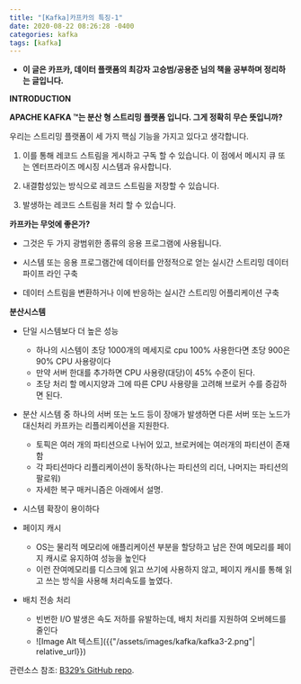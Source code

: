 ```yaml
---
title: "[Kafka]카프카의 특징-1"
date: 2020-08-22 08:26:28 -0400
categories: kafka
tags: [kafka]
---
```


- **이 글은 카프카, 데이터 플랫폼의 최강자 고승범/공용준 님의 책을 공부하며
정리하는 글입니다.**

**INTRODUCTION**

**APACHE KAFKA ™는 분산 형 스트리밍 플랫폼 입니다. 그게 정확히 무슨 뜻입니까?**

우리는 스트리밍 플랫폼이 세 가지 핵심 기능을 가지고 있다고 생각합니다.

1. 이를 통해 레코드 스트림을 게시하고 구독 할 수 있습니다. 이 점에서 메시지 큐 또는 엔터프라이즈 메시징 시스템과 유사합니다.

2. 내결함성있는 방식으로 레코드 스트림을 저장할 수 있습니다.

3. 발생하는 레코드 스트림을 처리 할 수 있습니다.

**카프카는 무엇에 좋은가?**

 - 그것은 두 가지 광범위한 종류의 응용 프로그램에 사용됩니다.

 - 시스템 또는 응용 프로그램간에 데이터를 안정적으로 얻는 실시간 스트리밍 데이터 파이프 라인 구축

 - 데이터 스트림을 변환하거나 이에 반응하는 실시간 스트리밍 어플리케이션 구축


**분산시스템**

- 단일 시스템보다 더 높은 성능
    - 하나의 시스템이 초당 1000개의 메세지로 cpu 100% 사용한다면 초당 900은 90% CPU 사용량이다
    - 만약 서버 한대를 추가하면 CPU 사용량(대당)이 45% 수준이 된다.
    - 초당 처리 할 메시지양과 그에 따른 CPU 사용량을 고려해 브로커 수를 증감하면 된다.

- 분산 시스템 중 하나의 서버 또는 노드 등이 장애가 발생하면 다른 서버 또는 노드가 대신처리
카프카는 리플리케이션을 지원한다.
    - 토픽은 여러 개의 파티션으로 나뉘어 있고, 브로커에는 여러개의 파티션이 존재함
    - 각 파티션마다 리플리케이션이 동작(하나는 파티션의 리더, 나머지는 파티션의 팔로워)
    - 자세한 복구 매커니즘은 아래에서 설명.

- 시스템 확장이 용이하다

- 페이지 캐시
    - OS는 물리적 메모리에 애플리케이션 부분을 할당하고 남은 잔여 메모리를 페이지 캐시로 유지하여 성능을 높인다
    - 이런 잔여메모리를 디스크에 읽고 쓰기에 사용하지 않고, 페이지 캐시를 통해 읽고 쓰는 방식을 사용해 처리속도를 높였다.

- 배치 전송 처리
    - 빈번한 I/O 발생은 속도 저하를 유발하는데, 배치 처리를 지원하여 오버헤드를 줄인다
    - ![Image Alt 텍스트]({{"/assets/images/kafka/kafka3-2.png"| relative_url}})

관련소스 참조: [B329’s GitHub repo][jekyll-gh].

[jekyll-docs]: https://jekyllrb.com/docs/home
[jekyll-gh]:   https://github.com/b329/springboot2.git
[jekyll-talk]: https://talk.jekyllrb.com/
